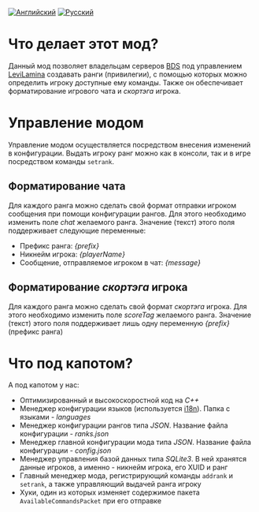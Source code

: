 [![Английский](https://custom-icon-badges.demolab.com/badge/-Английский-green?style=for-the-badge)](README.md) [![Русский](https://custom-icon-badges.demolab.com/badge/-Русский-gray?style=for-the-badge)](README.ru.md)

# Что делает этот мод?
Данный мод позволяет владельцам серверов [BDS](https://www.minecraft.net/ru-ru/download/server/bedrock) под управлением [LeviLamina](https://github.com/LiteLDev/LeviLamina) создавать ранги (привилегии), с помощью которых можно определить игроку доступные ему команды. Также он обеспечивает форматирование игрового чата и *скортэга* игрока.
# Управление модом
Управление модом осуществляется посредством внесения изменений в конфигурации. Выдать игроку ранг можно как в консоли, так и в игре посредством команды `setrank`.
## Форматирование чата
Для каждого ранга можно сделать свой формат отправки игроком сообщения при помощи конфигурации рангов. Для этого необходимо изменить поле *chat* желаемого ранга. Значение (текст) этого поля поддерживает следующие переменные:
- Префикс ранга: *{prefix}*
- Никнейм игрока: *{playerName}*
- Сообщение, отправляемое игроком в чат: *{message}*
## Форматирование *скортэга* игрока
Для каждого ранга можно сделать свой формат *скортэга* игрока. Для этого необходимо изменить поле *scoreTag* желаемого ранга. Значение (текст) этого поля поддерживает лишь одну переменную *{prefix}* (префикс ранга)
# Что под капотом?
А под капотом у нас:
* Оптимизированный и высокоскоростной код на *C++*
* Менеджер конфигурации языков (используется [i18n](https://github.com/LiteLDev/LeviLamina/blob/develop/src/ll/api/i18n/)). Папка с языками - *languages*
* Менеджер конфигурации рангов типа *JSON*. Название файла конфигурации - *ranks.json*
* Менеджер главной конфигурации мода типа *JSON*. Название файла конфигурации - *config.json*
* Менеджер управления базой данных типа *SQLite3*. В ней хранятся данные игроков, а именно - никнейм игрока, его XUID и ранг
* Главный менеджер мода, регистрирующий команды `addrank` и `setrank`, а также управляющий выдачей ранга игроку
* Хуки, один из которых изменяет содержимое пакета `AvailableCommandsPacket` при его отправке

